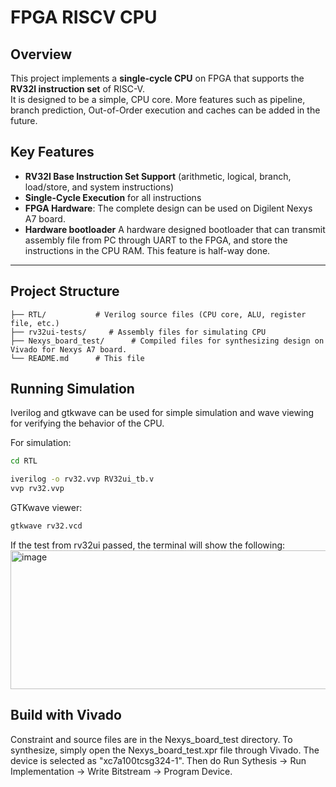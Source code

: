 # FPGA RISCV CPU

## Overview

This project implements a **single-cycle CPU** on FPGA that supports the **RV32I instruction set** of RISC-V.  
It is designed to be a simple, CPU core. More features such as pipeline, branch prediction, Out-of-Order execution and caches can be added in the future. 

## Key Features

- **RV32I Base Instruction Set Support** (arithmetic, logical, branch, load/store, and system instructions)
- **Single-Cycle Execution** for all instructions
- **FPGA Hardware**: The complete design can be used on Digilent Nexys A7 board.
- **Hardware bootloader** A hardware designed bootloader that can transmit assembly file from PC through UART to the FPGA, and store the instructions in the CPU RAM. This feature is half-way done.

---

## **Project Structure**
```plaintext
├── RTL/           # Verilog source files (CPU core, ALU, register file, etc.)
├── rv32ui-tests/     # Assembly files for simulating CPU
├── Nexys_board_test/      # Compiled files for synthesizing design on Vivado for Nexys A7 board.
└── README.md      # This file 

```
## Running Simulation
Iverilog and gtkwave can be used for simple simulation and wave viewing for verifying the behavior of the CPU. 

For simulation:
```bash
cd RTL

iverilog -o rv32.vvp RV32ui_tb.v
vvp rv32.vvp
```
GTKwave viewer:
```bash
gtkwave rv32.vcd
```
If the test from rv32ui passed, the terminal will show the following:
<img width="991" height="222" alt="image" src="https://github.com/user-attachments/assets/64932bc8-a014-480a-bfa7-8b13d1c180ec" />


## Build with Vivado
Constraint and source files are in the Nexys_board_test directory. To synthesize, simply open the Nexys_board_test.xpr file through Vivado. The device is selected as "xc7a100tcsg324-1".
Then do Run Sythesis -> Run Implementation -> Write Bitstream -> Program Device. 
